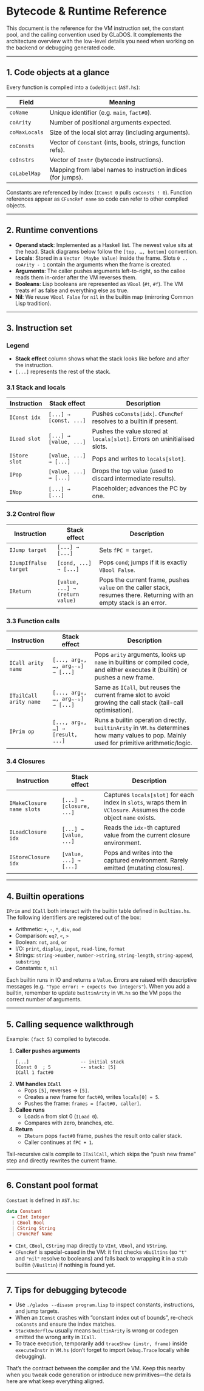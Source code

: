 # Bytecode & Runtime Reference

This document is the reference for the VM instruction set, the constant pool, and the calling convention used by GLaDOS. It complements the architecture overview with the low-level details you need when working on the backend or debugging generated code.

---

## 1. Code objects at a glance

Every function is compiled into a `CodeObject` (`AST.hs`):

| Field           | Meaning |
|-----------------|---------|
| `coName`        | Unique identifier (e.g. `main`, `fact#0`). |
| `coArity`       | Number of positional arguments expected. |
| `coMaxLocals`   | Size of the local slot array (including arguments). |
| `coConsts`      | Vector of `Constant` (ints, bools, strings, function refs). |
| `coInstrs`      | Vector of `Instr` (bytecode instructions). |
| `coLabelMap`    | Mapping from label names to instruction indices (for jumps). |

Constants are referenced by index (`IConst 0` pulls `coConsts ! 0`). Function references appear as `CFuncRef name` so code can refer to other compiled objects.

---

## 2. Runtime conventions

- **Operand stack**: Implemented as a Haskell list. The newest value sits at the head. Stack diagrams below follow the `[top, …, bottom]` convention.
- **Locals**: Stored in a `Vector (Maybe Value)` inside the frame. Slots `0 .. coArity - 1` contain the arguments when the frame is created.
- **Arguments**: The caller pushes arguments left-to-right, so the callee reads them in-order after the VM reverses them.
- **Booleans**: Lisp booleans are represented as `VBool` (`#t`, `#f`). The VM treats `#f` as false and everything else as true.
- **Nil**: We reuse `VBool False` for `nil` in the builtin map (mirroring Common Lisp tradition).

---

## 3. Instruction set

### Legend
- **Stack effect** column shows what the stack looks like before and after the instruction.
- `[...]` represents the rest of the stack.

### 3.1 Stack and locals

| Instruction | Stack effect | Description |
|-------------|--------------|-------------|
| `IConst idx` | `[...] → [const, ...]` | Pushes `coConsts[idx]`. `CFuncRef` resolves to a builtin if present. |
| `ILoad slot` | `[...] → [value, ...]` | Pushes the value stored at `locals[slot]`. Errors on uninitialised slots. |
| `IStore slot` | `[value, ...] → [...]` | Pops and writes to `locals[slot]`. |
| `IPop` | `[value, ...] → [...]` | Drops the top value (used to discard intermediate results). |
| `INop` | `[...] → [...]` | Placeholder; advances the PC by one. |

### 3.2 Control flow

| Instruction | Stack effect | Description |
|-------------|--------------|-------------|
| `IJump target` | `[...] → [...]` | Sets `fPC = target`. |
| `IJumpIfFalse target` | `[cond, ...] → [...]` | Pops `cond`; jumps if it is exactly `VBool False`. |
| `IReturn` | `[value, ...] → (return value)` | Pops the current frame, pushes `value` on the caller stack, resumes there. Returning with an empty stack is an error. |

### 3.3 Function calls

| Instruction | Stack effect | Description |
|-------------|--------------|-------------|
| `ICall arity name` | `[..., arg₀, …, argₙ₋₁] → [...]` | Pops `arity` arguments, looks up `name` in builtins or compiled code, and either executes it (builtin) or pushes a new frame. |
| `ITailCall arity name` | `[..., arg₀, …, argₙ₋₁] → [...]` | Same as `ICall`, but reuses the current frame slot to avoid growing the call stack (tail-call optimisation). |
| `IPrim op` | `[..., arg₀, …] → [result, ...]` | Runs a builtin operation directly. `builtinArity` in `VM.hs` determines how many values to pop. Mainly used for primitive arithmetic/logic. |

### 3.4 Closures

| Instruction | Stack effect | Description |
|-------------|--------------|-------------|
| `IMakeClosure name slots` | `[...] → [closure, ...]` | Captures `locals[slot]` for each index in `slots`, wraps them in `VClosure`. Assumes the code object `name` exists. |
| `ILoadClosure idx` | `[...] → [value, ...]` | Reads the `idx`-th captured value from the current closure environment. |
| `IStoreClosure idx` | `[value, ...] → [...]` | Pops and writes into the captured environment. Rarely emitted (mutating closures). |

---

## 4. Builtin operations

`IPrim` and `ICall` both interact with the builtin table defined in `Builtins.hs`. The following identifiers are registered out of the box:

- Arithmetic: `+`, `-`, `*`, `div`, `mod`
- Comparison: `eq?`, `<`, `>`
- Boolean: `not`, `and`, `or`
- I/O: `print`, `display`, `input`, `read-line`, `format`
- Strings: `string->number`, `number->string`, `string-length`, `string-append`, `substring`
- Constants: `t`, `nil`

Each builtin runs in IO and returns a `Value`. Errors are raised with descriptive messages (e.g. `"Type error: + expects two integers"`). When you add a builtin, remember to update `builtinArity` in `VM.hs` so the VM pops the correct number of arguments.

---

## 5. Calling sequence walkthrough

Example: `(fact 5)` compiled to bytecode.

1. **Caller pushes arguments**
   ```
   [...]                   -- initial stack
   IConst 0  ; 5           -- stack: [5]
   ICall 1 fact#0
   ```
2. **VM handles `ICall`**
   - Pops `[5]`, reverses -> `[5]`.
   - Creates a new frame for `fact#0`, writes `locals[0] = 5`.
   - Pushes the frame: `frames = [fact#0, caller]`.
3. **Callee runs**
   - Loads `n` from slot 0 (`ILoad 0`).
   - Compares with zero, branches, etc.
4. **Return**
   - `IReturn` pops `fact#0` frame, pushes the result onto caller stack.
   - Caller continues at `fPC + 1`.

Tail-recursive calls compile to `ITailCall`, which skips the “push new frame” step and directly rewrites the current frame.

---

## 6. Constant pool format

`Constant` is defined in `AST.hs`:

```haskell
data Constant
  = CInt Integer
  | CBool Bool
  | CString String
  | CFuncRef Name
```

- `CInt`, `CBool`, `CString` map directly to `VInt`, `VBool`, and `VString`.
- `CFuncRef` is special-cased in the VM: it first checks `vBuiltins` (so `"t"` and `"nil"` resolve to booleans) and falls back to wrapping it in a stub builtin (`VBuiltin`) if nothing is found yet.

---

## 7. Tips for debugging bytecode

- Use `./glados --disasm program.lisp` to inspect constants, instructions, and jump targets.
- When an `IConst` crashes with “constant index out of bounds”, re-check `coConsts` and ensure the index matches.
- `StackUnderflow` usually means `builtinArity` is wrong or codegen emitted the wrong arity in `ICall`.
- To trace execution, temporarily add `traceShow (instr, frame)` inside `executeInstr` in `VM.hs` (don’t forget to import `Debug.Trace` locally while debugging).

That’s the contract between the compiler and the VM. Keep this nearby when you tweak code generation or introduce new primitives—the details here are what keep everything aligned.
